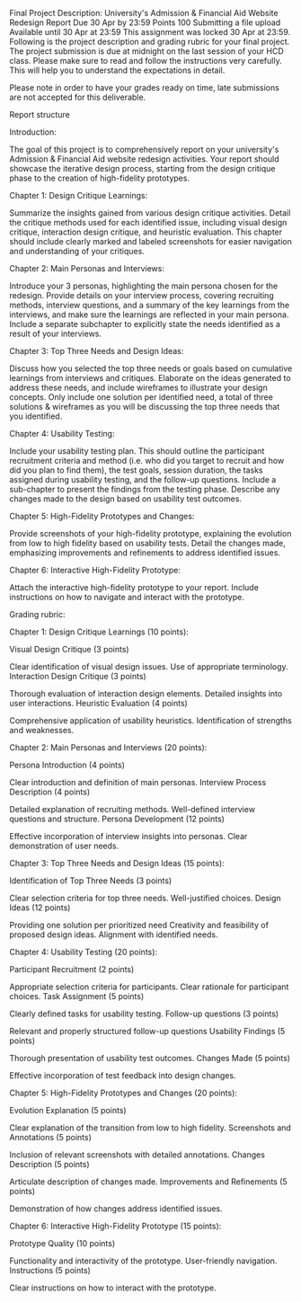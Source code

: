 Final Project Description: University's Admission & Financial Aid Website Redesign Report
Due 30 Apr by 23:59 Points 100 Submitting a file upload Available until 30 Apr at 23:59
This assignment was locked 30 Apr at 23:59.
Following is the project description and grading rubric for your final project. The project submission is due at midnight on the last session of your HCD class. Please make sure to read and follow the instructions very carefully. This will help you to understand the expectations in detail.

Please note in order to have your grades ready on time, late submissions are not accepted for this deliverable. 

 

Report structure

Introduction:

The goal of this project is to comprehensively report on your university's Admission & Financial Aid website redesign activities. Your report should showcase the iterative design process, starting from the design critique phase to the creation of high-fidelity prototypes.

 

Chapter 1: Design Critique Learnings:

Summarize the insights gained from various design critique activities. Detail the critique methods used for each identified issue, including visual design critique, interaction design critique, and heuristic evaluation. This chapter should include clearly marked and labeled screenshots for easier navigation and understanding of your critiques.

 

Chapter 2: Main Personas and Interviews:

Introduce your 3 personas, highlighting the main persona chosen for the redesign. Provide details on your interview process, covering recruiting methods, interview questions, and a summary of the key learnings from the interviews, and make sure the learnings are reflected in your main persona. Include a separate subchapter to explicitly state the needs identified as a result of your interviews.

 

Chapter 3: Top Three Needs and Design Ideas:

Discuss how you selected the top three needs or goals based on cumulative learnings from interviews and critiques. Elaborate on the ideas generated to address these needs, and include wireframes to illustrate your design concepts. Only include one solution per identified need, a total of three solutions & wireframes as you will be discussing the top three needs that you identified.

 

Chapter 4: Usability Testing:

Include your usability testing plan. This should outline the participant recruitment criteria and method (i.e. who did you target to recruit and how did you plan to find them), the test goals, session duration, the tasks assigned during usability testing, and the follow-up questions. Include a sub-chapter to present the findings from the testing phase. Describe any changes made to the design based on usability test outcomes.

 

Chapter 5: High-Fidelity Prototypes and Changes:

Provide screenshots of your high-fidelity prototype, explaining the evolution from low to high fidelity based on usability tests. Detail the changes made, emphasizing improvements and refinements to address identified issues.

 

Chapter 6: Interactive High-Fidelity Prototype:

Attach the interactive high-fidelity prototype to your report. Include instructions on how to navigate and interact with the prototype.

 

 

Grading rubric:

Chapter 1: Design Critique Learnings (10 points):

Visual Design Critique (3 points)

Clear identification of visual design issues.
Use of appropriate terminology.
Interaction Design Critique (3 points)

Thorough evaluation of interaction design elements.
Detailed insights into user interactions.
Heuristic Evaluation (4 points)

Comprehensive application of usability heuristics.
Identification of strengths and weaknesses.
 

Chapter 2: Main Personas and Interviews (20 points):

Persona Introduction (4 points)

Clear introduction and definition of main personas.
Interview Process Description (4 points)

Detailed explanation of recruiting methods.
Well-defined interview questions and structure.
Persona Development (12 points)

Effective incorporation of interview insights into personas.
Clear demonstration of user needs.
 

Chapter 3: Top Three Needs and Design Ideas (15 points):

Identification of Top Three Needs (3 points)

Clear selection criteria for top three needs.
Well-justified choices.
Design Ideas (12 points)

Providing one solution per prioritized need
Creativity and feasibility of proposed design ideas.
Alignment with identified needs.
 

Chapter 4: Usability Testing (20 points):

Participant Recruitment (2 points)

Appropriate selection criteria for participants.
Clear rationale for participant choices.
Task Assignment (5 points)

Clearly defined tasks for usability testing.
Follow-up questions (3 points)

Relevant and properly structured follow-up questions
Usability Findings (5 points)

Thorough presentation of usability test outcomes.
Changes Made (5 points)

Effective incorporation of test feedback into design changes.
 

Chapter 5: High-Fidelity Prototypes and Changes (20 points):

Evolution Explanation (5 points)

Clear explanation of the transition from low to high fidelity.
Screenshots and Annotations (5 points)

Inclusion of relevant screenshots with detailed annotations.
Changes Description (5 points)

Articulate description of changes made.
Improvements and Refinements (5 points)

Demonstration of how changes address identified issues.
 

Chapter 6: Interactive High-Fidelity Prototype (15 points):

Prototype Quality (10 points)

Functionality and interactivity of the prototype.
User-friendly navigation.
Instructions (5 points)

Clear instructions on how to interact with the prototype.
